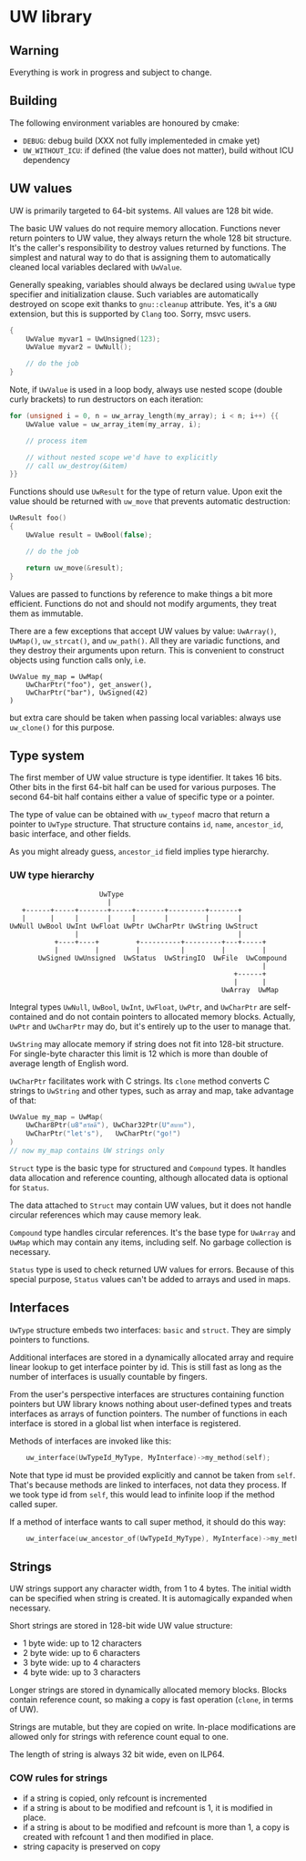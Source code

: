 # UW library

## Warning

Everything is work in progress and subject to change.

## Building

The following environment variables are honoured by cmake:

* `DEBUG`: debug build (XXX not fully implementeded in cmake yet)
* `UW_WITHOUT_ICU`: if defined (the value does not matter), build without ICU dependency

## UW values

UW is primarily targeted to 64-bit systems. All values are 128 bit wide.

The basic UW values do not require memory allocation.
Functions never return pointers to UW value, they always return the whole 128 bit structure.
It's the caller's responsibility to destroy values returned by functions.
The simplest and natural way to do that is assigning them to automatically cleaned
local variables declared with `UwValue`.

Generally speaking, variables should always be declared using `UwValue`
type specifier and initialization clause.
Such variables are automatically destroyed on scope exit thanks to `gnu::cleanup` attribute.
Yes, it's a `GNU` extension, but this is supported by `Clang` too.
Sorry, msvc users.
```c
{
    UwValue myvar1 = UwUnsigned(123);
    UwValue myvar2 = UwNull();

    // do the job
}
```

Note, if `UwValue` is used in a loop body, always use nested scope (double curly brackets)
to run destructors on each iteration:
```c
for (unsigned i = 0, n = uw_array_length(my_array); i < n; i++) {{
    UwValue value = uw_array_item(my_array, i);

    // process item

    // without nested scope we'd have to explicitly
    // call uw_destroy(&item)
}}
```

Functions should use `UwResult` for the type of return value.
Upon exit the value should be returned with `uw_move` that prevents automatic destruction:
```c
UwResult foo()
{
    UwValue result = UwBool(false);

    // do the job

    return uw_move(&result);
}
```

Values are passed to functions by reference to make things a bit more efficient.
Functions do not and should not modify arguments, they treat them as immutable.

There are a few exceptions that accept UW values by value: `UwArray()`, `UwMap()`,
`uw_strcat()`, and `uw_path()`. All they are variadic functions, and they destroy
their arguments upon return. This is convenient to construct objects
using function calls only, i.e.
```
UwValue my_map = UwMap(
    UwCharPtr("foo"), get_answer(),
    UwCharPtr("bar"), UwSigned(42)
)
```

but extra care should be taken when passing local variables:
always use `uw_clone()` for this purpose.


## Type system

The first member of UW value structure is type identifier.
It takes 16 bits. Other bits in the first 64-bit half can be used for various purposes.
The second 64-bit half contains either a value of specific type or a pointer.

The type of value can be obtained with `uw_typeof` macro that return a pointer to `UwType` structure.
That structure contains `id`, `name`, `ancestor_id`, basic interface, and other fields.

As you might already guess, `ancestor_id` field implies type hierarchy.

### UW type hierarchy

```
                      UwType
                        |
   +------+-----+-------+-----+-------+---------+-------+
   |      |     |       |     |       |         |       |
UwNull UwBool UwInt UwFloat UwPtr UwCharPtr UwString UwStruct
                |                                       |
           +----+----+         +----------+---------+---+-----+
           |         |         |          |         |         |
       UwSigned UwUnsigned  UwStatus  UwStringIO  UwFile  UwCompound
                                                              |
                                                       +------+
                                                       |      |
                                                    UwArray  UwMap
```

Integral types `UwNull`, `UwBool`, `UwInt`, `UwFloat`, `UwPtr`, and `UwCharPtr`
are self-contained and do not contain pointers to allocated memory blocks.
Actually, `UwPtr` and `UwCharPtr` may do, but it's entirely up to the user
to manage that.

`UwString` may allocate memory if string does not fit into 128-bit structure.
For single-byte character this limit is 12 which is more than double of average
length of English word.

`UwCharPtr` facilitates work with C strings.
Its `clone` method converts C strings to `UwString` and other types, such as
array and map, take advantage of that:
```c
UwValue my_map = UwMap(
    UwChar8Ptr(u8"สวัสดี"), UwChar32Ptr(U"สบาย"),
    UwCharPtr("let's"),   UwCharPtr("go!")
)
// now my_map contains UW strings only
```

`Struct` type is the basic type for structured and `Compound` types.
It handles data allocation and reference counting, although allocated data
is optional for `Status`.

The data attached to `Struct` may contain UW values, but it does not handle
circular references which may cause memory leak.

`Compound` type handles circular references. It's the base type for `UwArray`
and `UwMap` which may contain any items, including self.
No garbage collection is necessary.

`Status` type is used to check returned UW values for errors.
Because of this special purpose, `Status` values can't be added to arrays
and used in maps.

## Interfaces

`UwType` structure embeds two interfaces: `basic` and `struct`.
They are simply pointers to functions.

Additional interfaces are stored in a dynamically allocated array
and require linear lookup to get interface pointer by id.
This is still fast as long as the number of interfaces is usually
countable by fingers.

From the user's perspective interfaces are structures containing function pointers
but UW library knows nothing about user-defined types and treats
interfaces as arrays of function pointers.
The number of functions in each interface is stored in a global list
when interface is registered.

Methods of interfaces are invoked like this:
```c
    uw_interface(UwTypeId_MyType, MyInterface)->my_method(self);
```

Note that type id must be provided explicitly and cannot be taken from `self`.
That's because methods are linked to interfaces, not data they process.
If we took type id from `self`, this would lead to infinite loop if the method
called super.

If a method of interface wants to call super method, it should do this way:
```c
    uw_interface(uw_ancestor_of(UwTypeId_MyType), MyInterface)->my_method(self);
```

## Strings

UW strings support any character width, from 1 to 4 bytes.
The initial width can be specified when string is created.
It is automagically expanded when necessary.

Short strings are stored in 128-bit wide UW value structure:
* 1 byte wide: up to 12 characters
* 2 byte wide: up to 6 characters
* 3 byte wide: up to 4 characters
* 4 byte wide: up to 3 characters

Longer strings are stored in dynamically allocated memory blocks.
Blocks contain reference count, so making a copy is fast operation (`clone`, in terms of UW).

Strings are mutable, but they are copied on write.
In-place modifications are allowed only for strings with reference count equal to one.

The length of string is always 32 bit wide, even on ILP64.

### COW rules for strings

* if a string is copied, only refcount is incremented
* if a string is about to be modified and refcount is 1, it is modified in place.
* if a string is about to be modified and refcount is more than 1, a copy is created
  with refcount 1 and then modified in place.
* string capacity is preserved on copy
